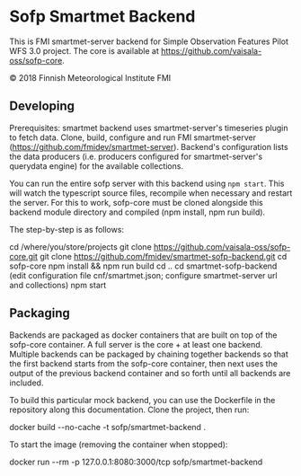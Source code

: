 # Sofp Smartmet Backend

This is FMI smartmet-server backend for Simple Observation Features Pilot WFS 3.0 project. The core is available at https://github.com/vaisala-oss/sofp-core.

© 2018 Finnish Meteorological Institute FMI

## Developing

Prerequisites: smartmet backend uses smartmet-server's timeseries plugin to fetch data. Clone, build, configure and run FMI smartmet-server (https://github.com/fmidev/smartmet-server). Backend's configuration lists the data producers (i.e. producers configured for smartmet-server's querydata engine) for the available collections.

You can run the entire sofp server with this backend using ```npm start```. This will watch the typescript source files, recompile when necessary and restart the server. For this to work, sofp-core must be cloned alongside this backend module directory and compiled (npm install, npm run build).

The step-by-step is as follows:

  cd /where/you/store/projects
  git clone https://github.com/vaisala-oss/sofp-core.git
  git clone https://github.com/fmidev/smartmet-sofp-backend.git
  cd sofp-core
  npm install && npm run build
  cd ..
  cd smartmet-sofp-backend
  (edit configuration file cnf/smartmet.json; configure smartmet-server url and collections)
  npm start

## Packaging

Backends are packaged as docker containers that are built on top of the sofp-core container. A full server is the core + at least one backend. Multiple backends can be packaged by chaining together backends so that the first backend starts from the sofp-core container, then next uses the output of the previous backend container and so forth until all backends are included.

To build this particular mock backend, you can use the Dockerfile in the repository along this documentation. Clone the project, then run:

  docker build --no-cache -t sofp/smartmet-backend .

To start the image (removing the container when stopped):

  docker run --rm -p 127.0.0.1:8080:3000/tcp sofp/smartmet-backend
